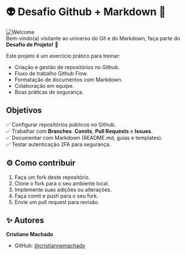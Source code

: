 # 👽 Desafio Github + Markdown 🚀

![Welcome](https://tenor.com/pt-PT/view/programming-gif-14369405421462703642)  
Bem-vindo(a) visitante ao universo do Git e do Markdown, faça parte do  **Desafio de Projeto!** 🌌  

Este projeto é um exercício prático para treinar:
- Criação e gestão de repositórios no Github.
- Fluxo de trabalho Github Flow.
- Formatação de documentos com Markdown.
- Colaboração em equipe.
- Boas práticas de segurança.

## Objetivos

✅ Configurar repositórios públicos no Github.  
✅ Trabalhar com **Branches**.   **Comits**, **Pull Requests** e **Issues**.  
✅ Documentar com Markdown (README.md, guias e templates).  
✅ Testar autenticação 2FA para segurança.  


## ⚙️ Como contribuir

1. Faça um fork deste repositório.
2. Clone o fork para o seu ambiente local.
3. Implemente suas adições ou alterações.
4. Faça comit e push para o seu fork.
5. Envie um pull request para revisão.

## ✨ Autores

**Cristiane Machado**  
- GitHub: [@cristiannemachado](https://github.com/cristiannemachado)
